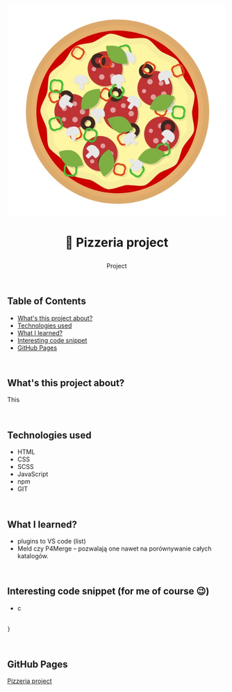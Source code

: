 <p align="center">
<a href="https://grzegorz-jodlowski.github.io/project-pizzeria/"><img src="src/images/logo8.jpg" title="pizza" alt="salami pizza"></a>
</p>



# <p align="center">🍕 Pizzeria project</p>
<p align="center">Project</p>

</br>

## Table of Contents

- [What's this project about?](#about)
- [Technologies used](#technologies)
- [What I learned?](#what)
- [Interesting code snippet](#interesting)
- [GitHub Pages](#gitHub)

</br>

## <a name="about"></a>What's this project about?

This

</br>

## <a name="technologies"></a>Technologies used
- HTML
- CSS
- SCSS
- JavaScript
- npm
- GIT

</br>

## <a name="what"></a>What I learned?
- plugins to VS code (list)
- Meld czy P4Merge – pozwalają one nawet na porównywanie całych katalogów.


</br>

## <a name="interesting"></a>Interesting code snippet (for me of course 😉)
- c

```css

}
```

</br>

## <a name="gitHub"></a>GitHub Pages
<a href="https://grzegorz-jodlowski.github.io/project-pizzeria/">Pizzeria project</a>


